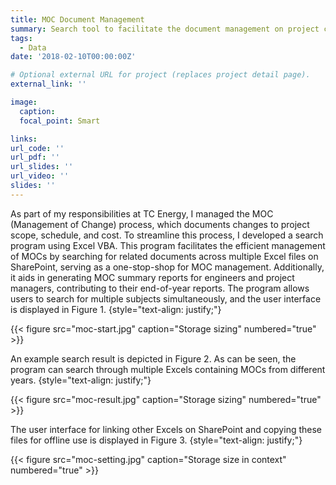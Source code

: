 ```yaml
---
title: MOC Document Management
summary: Search tool to facilitate the document management on project changes.
tags:
  - Data
date: '2018-02-10T00:00:00Z'

# Optional external URL for project (replaces project detail page).
external_link: ''

image:
  caption: 
  focal_point: Smart

links:
url_code: ''
url_pdf: ''
url_slides: ''
url_video: ''
slides: ''
---
```


As part of my responsibilities at TC Energy, I managed the MOC (Management of Change) process, which documents changes to project scope, schedule, and cost. To streamline this process, I developed a search program using Excel VBA. This program facilitates the efficient management of MOCs by searching for related documents across multiple Excel files on SharePoint, serving as a one-stop-shop for MOC management. Additionally, it aids in generating MOC summary reports for engineers and project managers, contributing to their end-of-year reports. The program allows users to search for multiple subjects simultaneously, and the user interface is displayed in Figure 1.
{style="text-align: justify;"}

{{< figure src="moc-start.jpg" caption="Storage sizing" numbered="true" >}}

An example search result is depicted in Figure 2. As can be seen, the program can search through multiple Excels containing MOCs from different years.
{style="text-align: justify;"}

{{< figure src="moc-result.jpg" caption="Storage sizing" numbered="true" >}}

The user interface for linking other Excels on SharePoint and copying these files for offline use is displayed in Figure 3.
{style="text-align: justify;"}

{{< figure src="moc-setting.jpg" caption="Storage size in context" numbered="true" >}}

